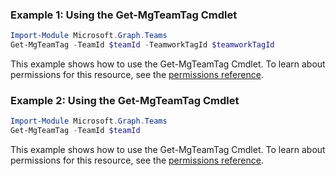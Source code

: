 ### Example 1: Using the Get-MgTeamTag Cmdlet
```powershell
Import-Module Microsoft.Graph.Teams
Get-MgTeamTag -TeamId $teamId -TeamworkTagId $teamworkTagId
```
This example shows how to use the Get-MgTeamTag Cmdlet.
To learn about permissions for this resource, see the [permissions reference](/graph/permissions-reference).
### Example 2: Using the Get-MgTeamTag Cmdlet
```powershell
Import-Module Microsoft.Graph.Teams
Get-MgTeamTag -TeamId $teamId
```
This example shows how to use the Get-MgTeamTag Cmdlet.
To learn about permissions for this resource, see the [permissions reference](/graph/permissions-reference).
